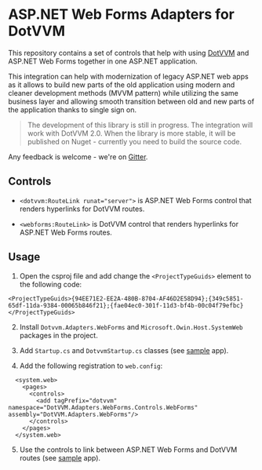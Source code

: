 # ASP.NET Web Forms Adapters for DotVVM

This repository contains a set of controls that help with using [DotVVM](https://github.com/riganti/dotvvm) and ASP.NET Web Forms together in one ASP.NET application.

This integration can help with modernization of legacy ASP.NET web apps as it allows to build new parts of the old application using modern and cleaner development methods (MVVM pattern) while utilizing the same business layer and allowing smooth transition between old and new parts of the application thanks to single sign on.

> The development of this library is still in progress. The integration will work with DotVVM 2.0. When the library is more stable, it will be published on Nuget - currently you need to build the source code. 

Any feedback is welcome - we're on [Gitter](https://gitter.im/riganti/dotvvm).


## Controls

* `<dotvvm:RouteLink runat="server">` is ASP.NET Web Forms control that renders hyperlinks for DotVVM routes.

* `<webforms:RouteLink>` is DotVVM control that renders hyperlinks for ASP.NET Web Forms routes.

## Usage

1. Open the csproj file and add change the `<ProjectTypeGuids>` element to the following code:

```
<ProjectTypeGuids>{94EE71E2-EE2A-480B-8704-AF46D2E58D94};{349c5851-65df-11da-9384-00065b846f21};{fae04ec0-301f-11d3-bf4b-00c04f79efbc}</ProjectTypeGuids>
```

2. Install `Dotvvm.Adapters.WebForms` and `Microsoft.Owin.Host.SystemWeb` packages in the project.

3. Add `Startup.cs` and `DotvvmStartup.cs` classes (see [sample](src/DotVVM.Adapters.WebForms/TestSamples/) app).

4. Add the following registration to `web.config`:

```
  <system.web>
    <pages>
      <controls>
        <add tagPrefix="dotvvm" namespace="DotVVM.Adapters.WebForms.Controls.WebForms" assembly="DotVVM.Adapters.WebForms"/>
      </controls>
    </pages>
  </system.web>
```

5. Use the controls to link between ASP.NET Web Forms and DotVVM routes (see [sample](src/TestSamples/Links/) app).
